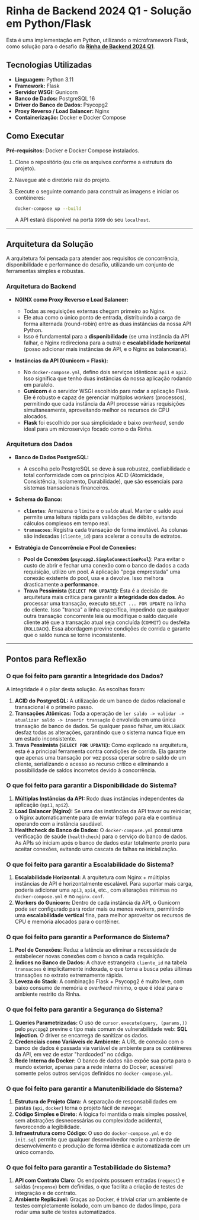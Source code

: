 # Rinha de Backend 2024 Q1 - Solução em Python/Flask

Esta é uma implementação em Python, utilizando o microframework Flask, como solução para o desafio da **[Rinha de Backend 2024 Q1](https://github.com/zanfranceschi/rinha-de-backend-2024-q1)**.

## Tecnologias Utilizadas

* **Linguagem:** Python 3.11
* **Framework:** Flask
* **Servidor WSGI:** Gunicorn
* **Banco de Dados:** PostgreSQL 16
* **Driver do Banco de Dados:** Psycopg2
* **Proxy Reverso / Load Balancer:** Nginx
* **Containerização:** Docker e Docker Compose

## Como Executar

**Pré-requisitos:** Docker e Docker Compose instalados.

1.  Clone o repositório (ou crie os arquivos conforme a estrutura do projeto).
2.  Navegue até o diretório raiz do projeto.
3.  Execute o seguinte comando para construir as imagens e iniciar os contêineres:

    ```bash
    docker-compose up --build
    ```

    A API estará disponível na porta `9999` do seu `localhost`.


---

## Arquitetura da Solução

A arquitetura foi pensada para atender aos requisitos de concorrência, disponibilidade e performance do desafio, utilizando um conjunto de ferramentas simples e robustas.

### Arquitetura do Backend

* **NGINX como Proxy Reverso e Load Balancer:**
    * Todas as requisições externas chegam primeiro ao Nginx.
    * Ele atua como o único ponto de entrada, distribuindo a carga de forma alternada (round-robin) entre as duas instâncias da nossa API Python.
    * Isso é fundamental para a **disponibilidade** (se uma instância da API falhar, o Nginx redireciona para a outra) e **escalabilidade horizontal** (posso adicionar mais instâncias de API, e o Nginx as balancearia).

* **Instâncias da API (Gunicorn + Flask):**
    * No `docker-compose.yml`, defino dois serviços idênticos: `api1` e `api2`. Isso significa que tenho duas instâncias da nossa aplicação rodando em paralelo.
    * **Gunicorn** é o servidor WSGI escolhido para rodar a aplicação Flask. Ele é robusto e capaz de gerenciar múltiplos *workers* (processos), permitindo que cada instância da API processe várias requisições simultaneamente, aproveitando melhor os recursos de CPU alocados.
    * **Flask** foi escolhido por sua simplicidade e baixo *overhead*, sendo ideal para um microserviço focado como o da Rinha.

### Arquitetura dos Dados

* **Banco de Dados PostgreSQL:**
    * A escolha pelo PostgreSQL se deve à sua robustez, confiabilidade e total conformidade com os princípios ACID (Atomicidade, Consistência, Isolamento, Durabilidade), que são essenciais para sistemas transacionais financeiros.

* **Schema do Banco:**
    * **`clientes`**: Armazena o `limite` e o `saldo` atual. Manter o saldo aqui permite uma leitura rápida para validações de débito, evitando cálculos complexos em tempo real.
    * **`transacoes`**: Registra cada transação de forma imutável. As colunas são indexadas (`cliente_id`) para acelerar a consulta de extratos.

* **Estratégia de Concorrência e Pool de Conexões:**
    * **Pool de Conexões (`psycopg2.SimpleConnectionPool`)**: Para evitar o custo de abrir e fechar uma conexão com o banco de dados a cada requisição, utilizo um pool. A aplicação "pega emprestada" uma conexão existente do pool, usa e a devolve. Isso melhora drasticamente a **performance**.
    * **Trava Pessimista (`SELECT FOR UPDATE`)**: Esta é a decisão de arquitetura mais crítica para garantir a **integridade dos dados**. Ao processar uma transação, executo `SELECT ... FOR UPDATE` na linha do cliente. Isso "tranca" a linha específica, impedindo que qualquer outra transação concorrente leia ou modifique o saldo daquele cliente até que a transação atual seja concluída (`COMMIT`) ou desfeita (`ROLLBACK`). Essa abordagem previne condições de corrida e garante que o saldo nunca se torne inconsistente.

---

## Pontos para Reflexão

### O que foi feito para garantir a Integridade dos Dados?

A integridade é o pilar desta solução. As escolhas foram:
1.  **ACID do PostgreSQL:** A utilização de um banco de dados relacional e transacional é o primeiro passo.
2.  **Transações Atômicas:** Toda a operação de `ler saldo -> validar -> atualizar saldo -> inserir transação` é envolvida em uma única transação de banco de dados. Se qualquer passo falhar, um `ROLLBACK` desfaz todas as alterações, garantindo que o sistema nunca fique em um estado inconsistente.
3.  **Trava Pessimista (`SELECT FOR UPDATE`):** Como explicado na arquitetura, esta é a principal ferramenta contra condições de corrida. Ela garante que apenas uma transação por vez possa operar sobre o saldo de um cliente, serializando o acesso ao recurso crítico e eliminando a possibilidade de saldos incorretos devido à concorrência.

### O que foi feito para garantir a Disponibilidade do Sistema?

1.  **Múltiplas Instâncias da API:** Rodo duas instâncias independentes da aplicação (`api1`, `api2`).
2.  **Load Balancer (Nginx):** Se uma das instâncias da API travar ou reiniciar, o Nginx automaticamente para de enviar tráfego para ela e continua operando com a instância saudável.
3.  **Healthcheck do Banco de Dados:** O `docker-compose.yml` possui uma verificação de saúde (`healthcheck`) para o serviço do banco de dados. As APIs só iniciam após o banco de dados estar totalmente pronto para aceitar conexões, evitando uma cascata de falhas na inicialização.

### O que foi feito para garantir a Escalabilidade do Sistema?

1.  **Escalabilidade Horizontal:** A arquitetura com Nginx + múltiplas instâncias de API é horizontalmente escalável. Para suportar mais carga, poderia adicionar uma `api3`, `api4`, etc., com alterações mínimas no `docker-compose.yml` e no `nginx.conf`.
2.  **Workers do Gunicorn:** Dentro de cada instância da API, o Gunicorn pode ser configurado para rodar mais ou menos *workers*, permitindo uma **escalabilidade vertical** fina, para melhor aproveitar os recursos de CPU e memória alocados para o contêiner.

### O que foi feito para garantir a Performance do Sistema?

1.  **Pool de Conexões:** Reduz a latência ao eliminar a necessidade de estabelecer novas conexões com o banco a cada requisição.
2.  **Índices no Banco de Dados:** A chave estrangeira `cliente_id` na tabela `transacoes` é implicitamente indexada, o que torna a busca pelas últimas transações no extrato extremamente rápida.
3.  **Leveza do Stack:** A combinação Flask + Psycopg2 é muito leve, com baixo consumo de memória e *overhead* mínimo, o que é ideal para o ambiente restrito da Rinha.

### O que foi feito para garantir a Segurança do Sistema?

1.  **Queries Parametrizadas:** O uso de `cursor.execute(query, (params,))` pelo `psycopg2` previne o tipo mais comum de vulnerabilidade web: **SQL Injection**. O driver se encarrega de sanitizar os dados.
2.  **Credenciais como Variáveis de Ambiente:** A URL de conexão com o banco de dados é passada via variável de ambiente para os contêineres da API, em vez de estar "hardcoded" no código.
3.  **Rede Interna do Docker:** O banco de dados não expõe sua porta para o mundo exterior, apenas para a rede interna do Docker, acessível somente pelos outros serviços definidos no `docker-compose.yml`.

### O que foi feito para garantir a Manutenibilidade do Sistema?

1.  **Estrutura de Projeto Clara:** A separação de responsabilidades em pastas (`api`, `docker`) torna o projeto fácil de navegar.
2.  **Código Simples e Direto:** A lógica foi mantida o mais simples possível, sem abstrações desnecessárias ou complexidade acidental, favorecendo a legibilidade.
3.  **Infraestrutura como Código:** O uso do `docker-compose.yml` e do `init.sql` permite que qualquer desenvolvedor recrie o ambiente de desenvolvimento e produção de forma idêntica e automatizada com um único comando.

### O que foi feito para garantir a Testabilidade do Sistema?

1.  **API com Contrato Claro:** Os endpoints possuem entradas (`request`) e saídas (`response`) bem definidas, o que facilita a criação de testes de integração e de contrato.
2.  **Ambiente Replicável:** Graças ao Docker, é trivial criar um ambiente de testes completamente isolado, com um banco de dados limpo, para rodar uma suíte de testes automatizados.











